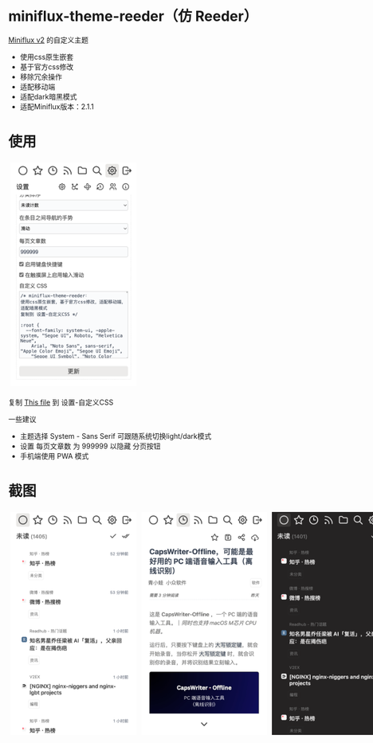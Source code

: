 
# miniflux-theme-reeder（仿 Reeder）

[Miniflux v2](https://github.com/miniflux/v2) 的自定义主题

- 使用css原生嵌套
- 基于官方css修改
- 移除冗余操作
- 适配移动端
- 适配dark暗黑模式
- 适配Miniflux版本：2.1.1

# 使用

<img src="./screenshots/setting.png" style="flex:1; margin: 5px;width:50%">

复制 [This file](https://github.com/fengkx/miniflux-theme-pure/tree/master/dist/style.css) 到 设置-自定义CSS

一些建议
- 主题选择 System - Sans Serif 可跟随系统切换light/dark模式
- 设置 每页文章数 为 999999 以隐藏 分页按钮
- 手机端使用 PWA 模式

# 截图

<div style="display:flex;">
    <img src="./screenshots/unread.png" style="flex:1; margin: 5px;width:50%;height:auto">
    <img src="./screenshots/article.png" style="flex:1; margin: 5px;width:50%;height:auto">
    <img src="./screenshots/unread-dark.png" style="flex:1; margin: 5px;width:50%;height:auto">
    <img src="./screenshots/article-dark.png" style="flex:1; margin: 5px;width:50%;height:auto">
</div>